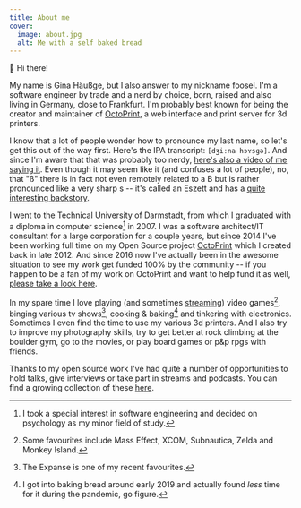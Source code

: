 ```yaml
---
title: About me
cover:
  image: about.jpg
  alt: Me with a self baked bread
---
```


👋 Hi there!

My name is Gina Häußge, but I also answer to my nickname foosel. I'm a software engineer
by trade and a nerd by choice, born, raised and also living in Germany, close to Frankfurt. I'm
probably best known for being the creator and maintainer of [OctoPrint](https://octoprint.org),
a web interface and print server for 3d printers.

I know that a lot of people wonder how to pronounce my last name, so let's get this out
of the way first. Here's the IPA transcript: `[dʒiːna hɔʏsɡə]`.
And since I'm aware that that was probably too nerdy, [here's also a video of me saying it](https://twitter.com/foosel/status/1316753643077611520).
Even though it may seem like it (and confuses a lot of people), no, that "ß"
there is in fact not even remotely related to a B but is rather pronounced like a very sharp s --
it's called an Eszett and has a [quite interesting backstory](https://en.m.wikipedia.org/wiki/%C3%9F).

I went to the Technical University of Darmstadt, from which I graduated with a diploma in computer
science[^1] in 2007. I was a software architect/IT consultant for a large
corporation for a couple years, but since 2014 I've been working full time on my Open Source project
[OctoPrint](https://octoprint.org) which I created back in late 2012. And since 2016 now I've actually been in
the awesome situation to see my work get funded 100% by the community -- if you happen to be a fan of my work
on OctoPrint and want to help fund it as well, [please take a look here](https://support.octoprint.org).

In my spare time I love playing (and sometimes [streaming](http://twitch.tv/thefoosel)) video
games[^2],
binging various tv shows[^3], cooking &
baking[^4] and tinkering with electronics. Sometimes I even find the time
to use my various 3d printers. And I also try to improve my photography skills, try to get better at 
rock climbing at the boulder gym, go to the movies, or play board games or p&p rpgs with friends.

Thanks to my open source work I've had quite a number of opportunities to hold talks, give interviews or take part
in streams and podcasts. You can find a growing collection of these [here](/media).

[^1]: I took a special interest in software engineering and decided on psychology as my minor field of study.
[^2]: Some favourites include Mass Effect, XCOM, Subnautica, Zelda and Monkey Island.
[^3]: The Expanse is one of my recent favourites.
[^4]: I got into baking bread around early 2019 and actually found _less_ time for it during the pandemic, go figure.
